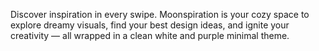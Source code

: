 Discover inspiration in every swipe.
Moonspiration is your cozy space to explore dreamy visuals, find your best design ideas, and ignite your creativity — all wrapped in a clean white and purple minimal theme.

